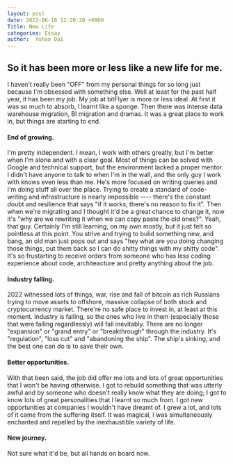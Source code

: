 ```yaml
---
layout: post
date: 2022-06-16 12:20:28 +0900
Title: New Life
categories: Essay
author:  Yuhao Dai
---
```


## So it has been more or less like a new life for me.
I haven't really been "OFF" from my personal things for so long just because I'm obsessed with something else. Well at least for the past half year, it has been my job.
My job at bitFlyer is more or less ideal. At first it was so much to absorb, I learnt like a sponge. Then there was intense data warehouse migration, BI migration and dramas. It was a great place to work in, but things are starting to end. 

#### End of growing.
I'm pretty independent. I mean, I work with others greatly, but I'm better when I'm alone and with a clear goal. Most of things can be solved with Google and technical support, but the environment lacked a proper mentor.
I didn't have anyone to talk to when I'm in the wall, and the only guy I work with knows even less than me. He's more focused on writing queries and I'm doing stuff all over the place. Trying to create a standard of code-writing and infrastructure is nearly impossible ---- there's the constant doubt and resilience that says "if it works, there's no reason to fix it". Then when we're migrating and I thought it'd be a great chance to change it, now it's "why are we rewriting it when we can copy paste the old ones?". Yeah, that guy.
Certainly I'm still learning, on my own mostly, but it just felt so pointless at this point. You strive and trying to bulid something new, and bang, an old man just pops out and says "hey what are you doing changing those things, put them back so I can do shitty things with my shitty code". It's so frustarting to receive orders from someone who has less coding experience about code, architeacture and pretty anything about the job.

#### Industry falling.
2022 witnessed lots of things, war, rise and fall of bitcoin as rich Russians trying to move assets to offshore, massive collapse of both stock and cryptocurrency market. There're no safe place to invest in, at least at this moment. Industry is falling, so the ones who live in them (especially those that were falling regardlessly) will fall inevitably. 
There are no longer "expansion" or "grand entry" or "breakthrough" through the industry. It's "regulation", "loss cut" and "abandoning the ship".
The ship's sinking, and the best one can do is to save their own.

#### Better opportunities.
With that been said, the job did offer me lots and lots of great opportunities that I won't be having otherwise. I got to rebuild something that was utterly awful and by someone who doesn't really know what they are doing; I got to know lots of great personalities that I learnt so much from. I got new opportunities at companies I wouldn't have dreamt of. 
I grew a lot, and lots of it came from the suffering itself. It was magical, I was simultaneously enchanted and repelled by the inexhaustible variety of life. 

#### New journey.
Not sure what it'd be, but all hands on board now.